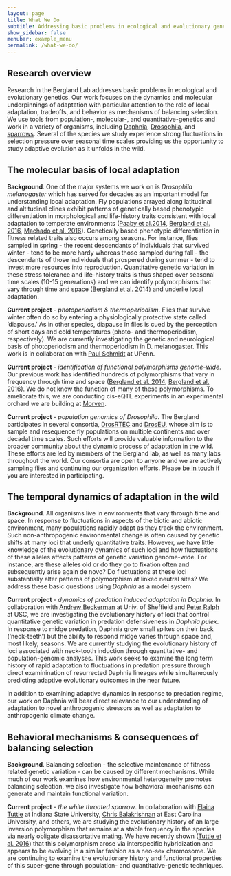 ```yaml
---
layout: page
title: What We Do
subtitle: Addressing basic problems in ecological and evolutionary genetics
show_sidebar: false
menubar: example_menu
permalink: /what-we-do/
---
```

<a id="research_overview"></a>
## Research overview
Research in the Bergland Lab addresses basic problems in ecological and evolutionary genetics. Our work focuses on the dynamics and molecular underpinnings of adaptation with particular attention to the role of local adaptation, tradeoffs, and behavior as mechanisms of balancing selection. We use tools from population-, molecular-, and quantitative-genetics and work in a variety of organisms, including <a href="https://en.wikipedia.org/wiki/Daphnia_pulex">Daphnia</a>, <a href="https://en.wikipedia.org/wiki/Drosophila_melanogaster">Drosophila</a>, and <a href="https://en.wikipedia.org/wiki/White-throated_sparrow">sparrows</a>. Several of the species we study experience strong fluctuations in selection pressure over seasonal time scales providing us the opportunity to study adaptive evolution as it unfolds in the wild.

<a id="molecular_basis"></a>
## The molecular basis of local adaptation
**Background**. One of the major systems we work on is *Drosophila melanogaster* which has served for decades as an important model for understanding local adaptation. Fly populations arrayed along latitudinal and altitudinal clines exhibit patterns of genetically based phenotypic differentiation in morphological and life-history traits consistent with local adaptation to temperate environments (<a href="http://bergland-lab.org/pdfs/Paaby_etal_2014.pdf">Paaby et al.2014</a>, <a href="http://bergland-lab.org/pdfs/Bergland_etal_2016.pdf">Bergland et al. 2016</a>, <a href="http://bergland-lab.org/pdfs/Machado_etal_2016.pdf">Machado et al. 2016</a>). Genetically based phenotypic differentiation in fitness related traits also occurs among seasons. For instance, flies sampled in spring - the recent descendants of individuals that survived winter - tend to be more hardy whereas those sampled during fall - the descendants of those individuals that prospered during summer - tend to invest more resources into reproduction. Quantitative genetic variation in these stress tolerance and life-history traits is thus shaped over seasonal time scales (10-15 generations) and we can identify polymorphisms that vary through time and space (<a href="http://bergland-lab.org/pdfs/Bergland_etal_2014.pdf">Bergland et al. 2014</a>) and underlie local adaptation.

**Current project** - _photoperiodism & thermoperiodism_. Flies that survive winter often do so by entering a physiologically protective state called ‘diapause.’ As in other species, diapause in flies is cued by the perception of short days and cold temperatures (photo- and thermoperiodism, respectively). We are currently investigating the genetic and neurological basis of photoperiodism and thermoperiodism in D. melanogaster. This work is in collaboration with <a href="http://sites.sas.upenn.edu/paul-schmidt-lab/">Paul Schmidt</a> at UPenn.

**Current project** - _identification of functional polymorphisms genome-wide_. Our previous work has identified hundreds of polymorphisms that vary in frequency through time and space (<a href="http://bergland-lab.org/pdfs/Bergland_etal_2014.pdf">Bergland et al. 2014</a>, <a href="http://bergland-lab.org/pdfs/Bergland_etal_2016.pdf">Bergland et al. 2016</a>). We do not know the function of many of these polymorphisms. To ameliorate this, we are conducting cis-eQTL experiments in an experimental orchard we are building at <a href="http://www.uvafoundation.com/morven">Morven</a>.

**Current project** - _population genomics of Drosophila_. The Bergland participates in several consortia, <a href="https://sites.sas.upenn.edu/paul-schmidt-lab/pages/opportunities">DrosRTEC</a> and <a href="https://sites.google.com/site/droseuweb/">DrosEU</a>, whose aim is to sample and resequence fly populations on multiple continents and over decadal time scales. Such efforts will provide valuable information to the broader community about the dynamic process of adaptation in the wild. These efforts are led by members of the Bergland lab, as well as many labs throughout the world. Our consortia are open to anyone and we are actively sampling flies and continuing our organization efforts. Please <a href="/join-us/">be in touch</a> if you are interested in participating.

<a id="temporal_dynamics"></a>
## The temporal dynamics of adaptation in the wild
**Background**. All organisms live in environments that vary through time and space. In response to fluctuations in aspects of the biotic and abiotic environment, many populations rapidly adapt as they track the environment. Such non-anthropogenic environmental change is often caused by genetic shifts at many loci that underly quantitative traits. However, we have little knowledge of the evolutionary dynamics of such loci and how fluctuations of these alleles affects patterns of genetic variation genome-wide. For instance, are these alleles old or do they go to fixation often and subsequently arise again de novo? Do fluctuations at these loci substantially alter patterns of polymorphism at linked neutral sites? We address these basic questions using _Daphnia_ as a model system

**Current project** - _dynamics of predation induced adaptation in Daphnia_. In collaboration with <a href="http://www.beckslab.staff.shef.ac.uk/">Andrew Beckerman</a> at Univ. of Sheffield and <a href="http://ralphlab.usc.edu/">Peter Ralph</a> at USC, we are investigating the evolutionary history of loci that control quantitative genetic variation in predation defensiveness in _Daphnia pulex_. In response to midge predation, Daphnia grow small spikes on their back (‘neck-teeth’) but the ability to respond midge varies through space and, most likely, seasons. We are currently studying the evolutionary history of loci associated with neck-tooth induction through quantitative- and population-genomic analyses. This work seeks to examine the long term history of rapid adaptation to fluctuations in predation pressure through direct examinination of resurrected Daphnia lineages while simultaneously predicting adaptive evolutionary outcomes in the near future.

In addition to examining adaptive dynamics in response to predation regime, our work on Daphnia will bear direct relevance to our understanding of adaptation to novel anthropogenic stressors as well as adaptation to anthropogenic climate change.

<a id="behavioral_mechanisms"></a>
## Behavioral mechanisms & consequences of balancing selection
**Background**. Balancing selection - the selective maintenance of fitness related genetic variation - can be caused by different mechanisms. While much of our work examines how environmental heterogeneity promotes balancing selection, we also investigate how behavioral mechanisms can generate and maintain functional variation.

**Current project** - _the white throated sparrow_. In collaboration with <a href="http://www2.indstate.edu/biology/faculty/tuttle.htm">Elaina Tuttle</a> at Indiana State University, <a href="http://www.ecu.edu/cs-cas/biology/balakrishnan_chris.cfm">Chris Balakrishnan</a> at East Carolina University, and others, we are studying the evolutionary history of an large inversion polymorphism that remains at a stable frequency in the species via nearly obligate disassortative mating. We have recently shown (<a href="http://bergland-lab.org/pdfs/Tuttle_etal_2016.pdf">Tuttle et al. 2016</a>) that this polymorphism arose via interspecific hybridization and appears to be evolving in a similar fashion as a neo-sex chromosome. We are continuing to examine the evolutionary history and functional properties of this super-gene through population- and quantitative-genetic techniques.
